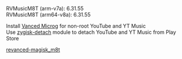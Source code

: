 RVMusicM8T (arm-v7a): 6.31.55  
RVMusicM8T (arm64-v8a): 6.31.55  

Install [Vanced Microg](https://github.com/TeamVanced/VancedMicroG/releases) for non-root YouTube and YT Music  
Use [zygisk-detach](https://github.com/j-hc/zygisk-detach) module to detach YouTube and YT Music from Play Store  

[revanced-magisk_m8t](https://github.com/Ma8ter/revanced-magisk_m8t)  
